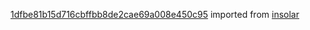 [1dfbe81b15d716cbffbb8de2cae69a008e450c95](https://github.com/insolar/insolar/commit/1dfbe81b15d716cbffbb8de2cae69a008e450c95) imported from [insolar](https://github.com/insolar/insolar)
